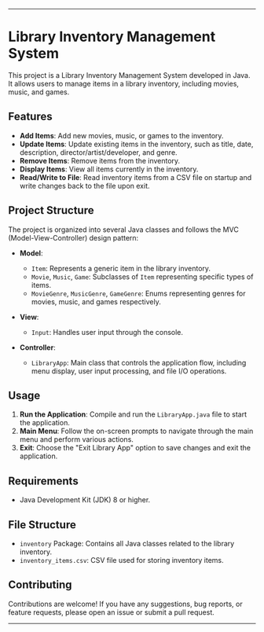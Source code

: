 ---

# Library Inventory Management System

This project is a Library Inventory Management System developed in Java. It allows users to manage items in a library inventory, including movies, music, and games.

## Features

- **Add Items**: Add new movies, music, or games to the inventory.
- **Update Items**: Update existing items in the inventory, such as title, date, description, director/artist/developer, and genre.
- **Remove Items**: Remove items from the inventory.
- **Display Items**: View all items currently in the inventory.
- **Read/Write to File**: Read inventory items from a CSV file on startup and write changes back to the file upon exit.

## Project Structure

The project is organized into several Java classes and follows the MVC (Model-View-Controller) design pattern:

- **Model**:
  - `Item`: Represents a generic item in the library inventory.
  - `Movie`, `Music`, `Game`: Subclasses of `Item` representing specific types of items.
  - `MovieGenre`, `MusicGenre`, `GameGenre`: Enums representing genres for movies, music, and games respectively.

- **View**:
  - `Input`: Handles user input through the console.

- **Controller**:
  - `LibraryApp`: Main class that controls the application flow, including menu display, user input processing, and file I/O operations.

## Usage

1. **Run the Application**: Compile and run the `LibraryApp.java` file to start the application.
2. **Main Menu**: Follow the on-screen prompts to navigate through the main menu and perform various actions.
3. **Exit**: Choose the "Exit Library App" option to save changes and exit the application.

## Requirements

- Java Development Kit (JDK) 8 or higher.

## File Structure

- `inventory` Package: Contains all Java classes related to the library inventory.
- `inventory_items.csv`: CSV file used for storing inventory items.

## Contributing

Contributions are welcome! If you have any suggestions, bug reports, or feature requests, please open an issue or submit a pull request.

---